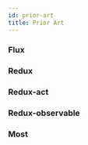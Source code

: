```yaml
---
id: prior-art
title: Prior Art
---
```


### Flux

### Redux

### Redux-act

### Redux-observable

### Most
